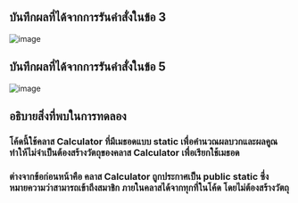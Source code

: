 ## บันทึกผลที่ได้จากการรันคำสั่งในข้อ 3
![image](https://github.com/Sorawit255/03376836-OOP-2566-Lab-05/assets/144196505/fa59a2c3-9901-45ea-9d61-9a797e0fcc5b)

## บันทึกผลที่ได้จากการรันคำสั่งในข้อ 5
![image](https://github.com/Sorawit255/03376836-OOP-2566-Lab-05/assets/144196505/c6c2eb7e-3416-447d-9b8d-87d26f3030af)

## อธิบายสิ่งที่พบในการทดลอง 
### โค้ดนี้ใช้คลาส Calculator ที่มีเมธอดแบบ static เพื่อคำนวณผลบวกและผลคูณ ทำให้ไม่จำเป็นต้องสร้างวัตถุของคลาส Calculator เพื่อเรียกใช้เมธอด
### ต่างจากข้อก่อนหน้าคือ คลาส Calculator ถูกประกาศเป็น public static ซึ่งหมายความว่าสามารถเข้าถึงสมาชิก ภายในคลาสได้จากทุกที่ในโค้ด โดยไม่ต้องสร้างวัตถุ
